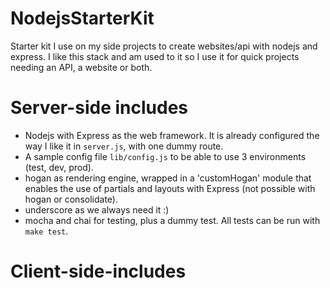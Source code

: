 NodejsStarterKit
================

Starter kit I use on my side projects to create websites/api with nodejs and express. I like this stack and am used to it so I use it for quick projects needing an API, a website or both.

# Server-side includes
* Nodejs with Express as the web framework. It is already configured the way I like it in `server.js`, with one dummy route.
* A sample config file `lib/config.js` to be able to use 3 environments (test, dev, prod).
* hogan as rendering engine, wrapped in a 'customHogan' module that enables the use of partials and layouts with Express (not possible with hogan or consolidate).
* underscore as we always need it :)
* mocha and chai for testing, plus a dummy test. All tests can be run with `make test`.


# Client-side-includes
